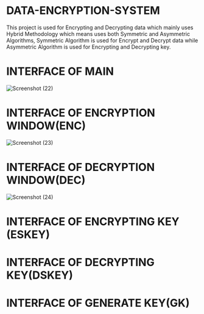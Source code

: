 # DATA-ENCRYPTION-SYSTEM
This project is used for Encrypting and Decrypting data which mainly uses Hybrid Methodology which means uses both Symmetric and Asymmetric Algorithms, Symmetric Algorithm is used for Encrypt and Decrypt data while Asymmetric Algorithm is used for Encrypting and Decrypting key.
# INTERFACE OF MAIN
![Screenshot (22)](https://user-images.githubusercontent.com/87997298/128840023-fc53ae63-17ba-4090-a08f-43ce4a6fd911.png)
# INTERFACE OF ENCRYPTION WINDOW(ENC)
![Screenshot (23)](https://user-images.githubusercontent.com/87997298/128840194-754c2bd1-afc9-4f17-8164-302ea4cddaf3.png)
# INTERFACE OF DECRYPTION WINDOW(DEC)
![Screenshot (24)](https://user-images.githubusercontent.com/87997298/128840534-8e47dc86-485b-4c27-a1c4-d60ee3511bb3.png)
# INTERFACE OF ENCRYPTING KEY (ESKEY)
# INTERFACE OF DECRYPTING KEY(DSKEY)
# INTERFACE OF GENERATE KEY(GK)
